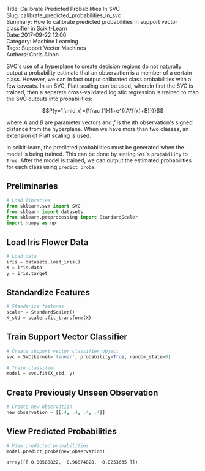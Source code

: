 Title: Calibrate Predicted Probabilities In SVC    
Slug: calibrate_predicted_probabilities_in_svc   
Summary: How to calibrate predicted probabilities in support vector classifier in Scikit-Learn   
Date: 2017-09-22 12:00  
Category: Machine Learning  
Tags: Support Vector Machines  
Authors: Chris Albon  

SVC's use of a hyperplane to create decision regions do not naturally output a probability estimate that an observation is a member of a certain class. However, we can in fact output calibrated class probabilities with a few caveats. In an SVC, Platt scaling can be used, wherein first the SVC is trained, then a separate cross-validated logistic regression is trained to map the SVC outputs into probabilities:

$$P(y=1 \mid x)={\frac {1}{1+e^{(A*f(x)+B)}}}$$

where $A$ and $B$ are parameter vectors and $f$ is the $i$th observation's signed distance from the hyperplane. When we have more than two classes, an extension of Platt scaling is used.

In scikit-learn, the predicted probabilities must be generated when the model is being trained. This can be done by setting `SVC`'s `probability` to `True`. After the model is trained, we can output the estimated probabilities for each class using `predict_proba`.

## Preliminaries


```python
# Load libraries
from sklearn.svm import SVC
from sklearn import datasets
from sklearn.preprocessing import StandardScaler
import numpy as np
```

## Load Iris Flower Data


```python
# Load data
iris = datasets.load_iris()
X = iris.data
y = iris.target
```

## Standardize Features


```python
# Standarize features
scaler = StandardScaler()
X_std = scaler.fit_transform(X)
```

## Train Support Vector Classifier


```python
# Create support vector classifier object
svc = SVC(kernel='linear', probability=True, random_state=0)

# Train classifier
model = svc.fit(X_std, y)
```

## Create Previously Unseen Observation


```python
# Create new observation
new_observation = [[.4, .4, .4, .4]]
```

## View Predicted Probabilities


```python
# View predicted probabilities
model.predict_proba(new_observation)
```




    array([[ 0.00588822,  0.96874828,  0.0253635 ]])



